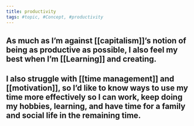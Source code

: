 ```yaml
---
title: productivity
tags: #topic, #Concept, #productivity
---
```


## As much as I’m against [[capitalism]]’s notion of being as productive as possible, I also feel my best when I’m [[Learning]] and creating.
## I also struggle with [[time management]] and [[motivation]], so I’d like to know ways to use my time more effectively so I can work, keep doing my hobbies, learning, and have time for a family and social life in the remaining time.
